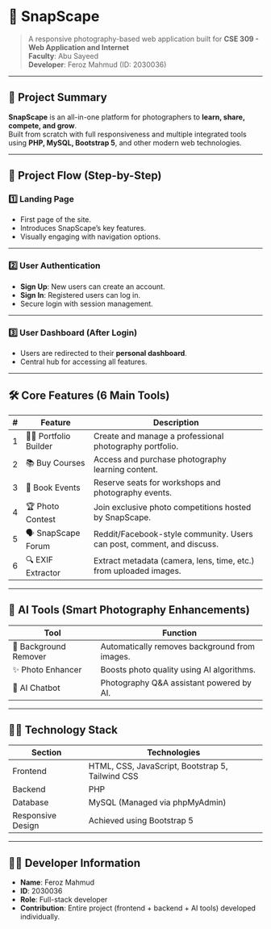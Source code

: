 
# 📸 SnapScape

> A responsive photography-based web application built for **CSE 309 - Web Application and Internet**  
> **Faculty**: Abu Sayeed  
> **Developer**: Feroz Mahmud (ID: 2030036)

---

## 📖 Project Summary

**SnapScape** is an all-in-one platform for photographers to **learn, share, compete, and grow**.  
Built from scratch with full responsiveness and multiple integrated tools using **PHP, MySQL, Bootstrap 5**, and other modern web technologies.

---

## 🧭 Project Flow (Step-by-Step)

### 1️⃣ Landing Page
- First page of the site.
- Introduces SnapScape’s key features.
- Visually engaging with navigation options.

---

### 2️⃣ User Authentication
- **Sign Up**: New users can create an account.
- **Sign In**: Registered users can log in.
- Secure login with session management.

---

### 3️⃣ User Dashboard (After Login)
- Users are redirected to their **personal dashboard**.
- Central hub for accessing all features.

---

## 🛠️ Core Features (6 Main Tools)

| # | Feature | Description |
|---|---------|-------------|
| 1 | 🧑‍💼 Portfolio Builder | Create and manage a professional photography portfolio. |
| 2 | 📚 Buy Courses | Access and purchase photography learning content. |
| 3 | 📅 Book Events | Reserve seats for workshops and photography events. |
| 4 | 🏆 Photo Contest | Join exclusive photo competitions hosted by SnapScape. |
| 5 | 🗣️ SnapScape Forum | Reddit/Facebook-style community. Users can post, comment, and discuss. |
| 6 | 🔍 EXIF Extractor | Extract metadata (camera, lens, time, etc.) from uploaded images. |

---

## 🤖 AI Tools (Smart Photography Enhancements)

| Tool | Function |
|------|----------|
| 🧼 Background Remover | Automatically removes background from images. |
| ✨ Photo Enhancer | Boosts photo quality using AI algorithms. |
| 💬 AI Chatbot | Photography Q&A assistant powered by AI. |

---

## 🧑‍💻 Technology Stack

| Section | Technologies |
|---------|--------------|
| Frontend | HTML, CSS, JavaScript, Bootstrap 5, Tailwind CSS |
| Backend | PHP |
| Database | MySQL (Managed via phpMyAdmin) |
| Responsive Design | Achieved using Bootstrap 5 |

---

## 🙋‍♂️ Developer Information

- **Name**: Feroz Mahmud  
- **ID**: 2030036  
- **Role**: Full-stack developer  
- **Contribution**: Entire project (frontend + backend + AI tools) developed individually.

